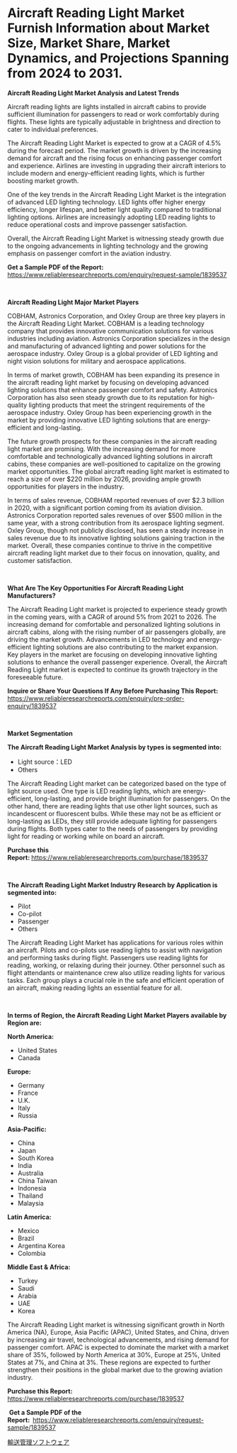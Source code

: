 <p><h1>Aircraft Reading Light Market Furnish Information about Market Size, Market Share, Market Dynamics, and Projections Spanning from 2024 to 2031.</h1></p><p><strong>Aircraft Reading Light Market Analysis and Latest Trends</strong></p>
<p><p>Aircraft reading lights are lights installed in aircraft cabins to provide sufficient illumination for passengers to read or work comfortably during flights. These lights are typically adjustable in brightness and direction to cater to individual preferences.</p><p>The Aircraft Reading Light Market is expected to grow at a CAGR of 4.5% during the forecast period. The market growth is driven by the increasing demand for aircraft and the rising focus on enhancing passenger comfort and experience. Airlines are investing in upgrading their aircraft interiors to include modern and energy-efficient reading lights, which is further boosting market growth.</p><p>One of the key trends in the Aircraft Reading Light Market is the integration of advanced LED lighting technology. LED lights offer higher energy efficiency, longer lifespan, and better light quality compared to traditional lighting options. Airlines are increasingly adopting LED reading lights to reduce operational costs and improve passenger satisfaction.</p><p>Overall, the Aircraft Reading Light Market is witnessing steady growth due to the ongoing advancements in lighting technology and the growing emphasis on passenger comfort in the aviation industry.</p></p>
<p><strong>Get a Sample PDF of the Report:&nbsp;</strong> <a href="https://www.reliableresearchreports.com/enquiry/request-sample/1839537">https://www.reliableresearchreports.com/enquiry/request-sample/1839537</a></p>
<p>&nbsp;</p>
<p><strong>Aircraft Reading Light Major Market Players</strong></p>
<p><p>COBHAM, Astronics Corporation, and Oxley Group are three key players in the Aircraft Reading Light Market. COBHAM is a leading technology company that provides innovative communication solutions for various industries including aviation. Astronics Corporation specializes in the design and manufacturing of advanced lighting and power solutions for the aerospace industry. Oxley Group is a global provider of LED lighting and night vision solutions for military and aerospace applications.</p><p>In terms of market growth, COBHAM has been expanding its presence in the aircraft reading light market by focusing on developing advanced lighting solutions that enhance passenger comfort and safety. Astronics Corporation has also seen steady growth due to its reputation for high-quality lighting products that meet the stringent requirements of the aerospace industry. Oxley Group has been experiencing growth in the market by providing innovative LED lighting solutions that are energy-efficient and long-lasting.</p><p>The future growth prospects for these companies in the aircraft reading light market are promising. With the increasing demand for more comfortable and technologically advanced lighting solutions in aircraft cabins, these companies are well-positioned to capitalize on the growing market opportunities. The global aircraft reading light market is estimated to reach a size of over $220 million by 2026, providing ample growth opportunities for players in the industry.</p><p>In terms of sales revenue, COBHAM reported revenues of over $2.3 billion in 2020, with a significant portion coming from its aviation division. Astronics Corporation reported sales revenues of over $500 million in the same year, with a strong contribution from its aerospace lighting segment. Oxley Group, though not publicly disclosed, has seen a steady increase in sales revenue due to its innovative lighting solutions gaining traction in the market. Overall, these companies continue to thrive in the competitive aircraft reading light market due to their focus on innovation, quality, and customer satisfaction.</p></p>
<p>&nbsp;</p>
<p><strong>What Are The Key Opportunities For Aircraft Reading Light Manufacturers?</strong></p>
<p><p>The Aircraft Reading Light market is projected to experience steady growth in the coming years, with a CAGR of around 5% from 2021 to 2026. The increasing demand for comfortable and personalized lighting solutions in aircraft cabins, along with the rising number of air passengers globally, are driving the market growth. Advancements in LED technology and energy-efficient lighting solutions are also contributing to the market expansion. Key players in the market are focusing on developing innovative lighting solutions to enhance the overall passenger experience. Overall, the Aircraft Reading Light market is expected to continue its growth trajectory in the foreseeable future.</p></p>
<p><strong>Inquire or Share Your Questions If Any Before Purchasing This Report:</strong> <a href="https://www.reliableresearchreports.com/enquiry/pre-order-enquiry/1839537">https://www.reliableresearchreports.com/enquiry/pre-order-enquiry/1839537</a></p>
<p>&nbsp;</p>
<p><strong>Market Segmentation</strong></p>
<p><strong>The Aircraft Reading Light Market Analysis by types is segmented into:</strong></p>
<p><ul><li>Light source：LED</li><li>Others</li></ul></p>
<p><p>The Aircraft Reading Light market can be categorized based on the type of light source used. One type is LED reading lights, which are energy-efficient, long-lasting, and provide bright illumination for passengers. On the other hand, there are reading lights that use other light sources, such as incandescent or fluorescent bulbs. While these may not be as efficient or long-lasting as LEDs, they still provide adequate lighting for passengers during flights. Both types cater to the needs of passengers by providing light for reading or working while on board an aircraft.</p></p>
<p><strong>Purchase this Report:&nbsp;</strong><a href="https://www.reliableresearchreports.com/purchase/1839537">https://www.reliableresearchreports.com/purchase/1839537</a></p>
<p>&nbsp;</p>
<p><strong>The Aircraft Reading Light Market Industry Research by Application is segmented into:</strong></p>
<p><ul><li>Pilot</li><li>Co-pilot</li><li>Passenger</li><li>Others</li></ul></p>
<p><p>The Aircraft Reading Light Market has applications for various roles within an aircraft. Pilots and co-pilots use reading lights to assist with navigation and performing tasks during flight. Passengers use reading lights for reading, working, or relaxing during their journey. Other personnel such as flight attendants or maintenance crew also utilize reading lights for various tasks. Each group plays a crucial role in the safe and efficient operation of an aircraft, making reading lights an essential feature for all.</p></p>
<p>&nbsp;</p>
<p><strong>In terms of Region, the Aircraft Reading Light Market Players available by Region are:</strong></p>
<p>
    <p> <strong> North America: </strong>
        <ul>
            <li>United States</li>
            <li>Canada</li>
        </ul>
        </p> 
    <p> <strong> Europe: </strong>
        <ul>
            <li>Germany</li>
            <li>France</li>
            <li>U.K.</li>
            <li>Italy</li>
            <li>Russia</li>
        </ul>
        </p> 
    <p> <strong> Asia-Pacific: </strong>
        <ul>
            <li>China</li>
            <li>Japan</li>
            <li>South Korea</li>
            <li>India</li>
            <li>Australia</li>
            <li>China Taiwan</li>
            <li>Indonesia</li>
            <li>Thailand</li>
            <li>Malaysia</li>
        </ul>
        </p> 
    <p> <strong> Latin America: </strong>
        <ul>
            <li>Mexico</li>
            <li>Brazil</li>
            <li>Argentina Korea</li>
            <li>Colombia</li>
        </ul>
        </p> 
    <p> <strong> Middle East & Africa: </strong>
        <ul>
            <li>Turkey</li>
            <li>Saudi</li>
            <li>Arabia</li>
            <li>UAE</li>
            <li>Korea</li>
        </ul>
    </p>
    </p>
<p><p>The Aircraft Reading Light market is witnessing significant growth in North America (NA), Europe, Asia Pacific (APAC), United States, and China, driven by increasing air travel, technological advancements, and rising demand for passenger comfort. APAC is expected to dominate the market with a market share of 35%, followed by North America at 30%, Europe at 25%, United States at 7%, and China at 3%. These regions are expected to further strengthen their positions in the global market due to the growing aviation industry.</p></p>
<p><strong>Purchase this Report: </strong><a href="https://www.reliableresearchreports.com/purchase/1839537">https://www.reliableresearchreports.com/purchase/1839537</a></p>
<p>&nbsp;<strong>Get a Sample PDF of the Report:&nbsp;&nbsp;</strong><a href="https://www.reliableresearchreports.com/enquiry/request-sample/1839537">https://www.reliableresearchreports.com/enquiry/request-sample/1839537</a></p>
<p><strong></strong></p>
<p><p><a href="https://medium.com/@redsalmon1949/%E8%BC%B8%E9%80%81%E7%AE%A1%E7%90%86%E3%82%BD%E3%83%95%E3%83%88%E3%82%A6%E3%82%A7%E3%82%A2%E5%B8%82%E5%A0%B4%E8%A6%8F%E6%A8%A1%E3%81%AF-%E4%B8%96%E7%95%8C%E8%A6%8F%E6%A8%A1%E3%81%AE%E7%94%A3%E6%A5%AD%E3%81%AB%E3%81%8A%E3%81%91%E3%82%8B%E6%9C%80%E9%81%A9%E3%81%AA%E3%83%9E%E3%83%BC%E3%82%B1%E3%83%86%E3%82%A3%E3%83%B3%E3%82%B0%E3%83%81%E3%83%A3%E3%83%8D%E3%83%AB%E3%82%92%E7%A4%BA%E3%81%97%E3%81%A6%E3%81%84%E3%81%BE%E3%81%99-14c8ea03434b">輸送管理ソフトウェア</a></p></p>